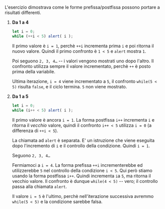 L'esercizio dimostrava come le forme prefissa/postfissa possono portare a risultati differenti.

1. **Da 1 a 4**

    ```js run
    let i = 0;
    while (++i < 5) alert( i );
    ```

    Il primo valore è `i = 1`, perchè `++i` incrementa prima `i` e poi ritorna il nuovo valore. Quindi il primo confronto è `1 < 5` e `alert` mostra `1`.

    Poi seguono `2, 3, 4…` -- i valori vengono mostrati uno dopo l'altro. Il confronto utilizza sempre il valore incrementato, perchè `++` è posto prima della variabile.

    Ultima iterazione, `i = 4` viene incrementato a `5`, il confronto `while(5 < 5)` risulta `false`, e il ciclo termina. `5` non viene mostrato.

2. **Da 1 a 5**

    ```js run
    let i = 0;
    while (i++ < 5) alert( i );
    ```

    Il primo valore è ancora `i = 1`. La forma postfissa `i++` incrementa `i` e ritorna il *vecchio* valore, quindi il confronto `i++ < 5` utilizza `i = 0` (a differenza di `++i < 5`).

    La chiamata ad `alert` è separata. E' un istruzione che viene eseguita dopo l'incremento di `i` e il controllo della condizione. Quindi `i = 1`.

    Seguono `2, 3, 4…`

    Fermiamoci a `i = 4`. La forma prefissa `++i` incrementerebbe ed utilizzerebbe `5` nel controllo della condizione `i < 5`. Qui però stiamo usando la forma postfissa `i++`. Quindi incrementa `i`a `5`, ma ritorna il vecchio valore. Il confronto è dunque `while(4 < 5)` -- vero; il controllo passa alla chiamata `alert`.

    Il valore `i = 5` è l'ultimo, perchè nell'iterazione successiva avremmo `while(5 < 5)` e la condizione sarebbe falsa.
